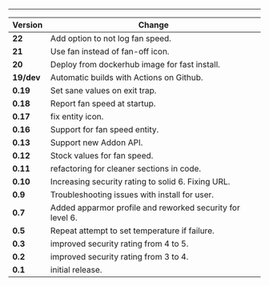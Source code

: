 ---

| Version    | Change                                                    |
| ---------- | --------------------------------------------------------- |
| **22**     | Add option to not log fan speed.                          |
| **21**     | Use fan instead of fan-off icon.                          |
| **20**     | Deploy from dockerhub image for fast install.             |
| **19/dev** | Automatic builds with Actions on Github.                  |
| **0.19**   | Set sane values on exit trap.                             |
| **0.18**   | Report fan speed at startup.                              |
| **0.17**   | fix entity icon.                                          |
| **0.16**   | Support for fan speed entity.                             |
| **0.13**   | Support new Addon API.                                    |
| **0.12**   | Stock values for fan speed.                               |
| **0.11**   | refactoring for cleaner sections in code.                 |
| **0.10**   | Increasing security rating to solid 6. Fixing URL.        |
| **0.9**    | Troubleshooting issues with install for user.             |
| **0.7**    | Added apparmor profile and reworked security for level 6. |
| **0.5**    | Repeat attempt to set temperature if failure.             |
| **0.3**    | improved security rating from 4 to 5.                     |
| **0.2**    | improved security rating from 3 to 4.                     |
| **0.1**    | initial release.                                          |

